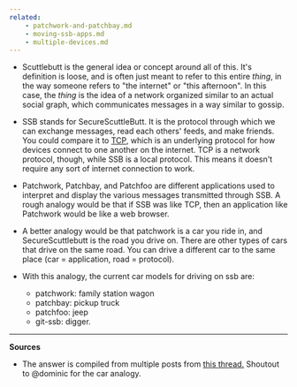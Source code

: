 ```yaml
---
related:
    - patchwork-and-patchbay.md
    - moving-ssb-apps.md
    - multiple-devices.md
---
```


* Scuttlebutt is the general idea or concept around all of this.  It's definition is loose, and is often just meant to refer to this entire _thing_, in the way someone refers to "the internet" or "this afternoon".  In this case, the _thing_ is the idea of a network organized similar to an actual social graph, which communicates messages in a way similar to gossip.

* SSB stands for SecureScuttleButt.  It is the protocol through which we can exchange messages, read each others' feeds, and make friends.  You could compare it to [TCP](https://en.wikipedia.org/wiki/Transmission_Control_Protocol), which is an underlying protocol for how devices connect to one another on the internet.  TCP is a network protocol, though, while SSB is a local protocol.  This means it doesn't require any sort of  internet connection to work.

* Patchwork, Patchbay, and Patchfoo are different applications used to interpret and display the various messages transmitted through SSB.  A rough analogy would be that if SSB was like TCP, then an application like Patchwork would be like a web browser.

* A better analogy would be that patchwork is a car you ride in, and SecureScuttlebutt is the road you drive on. There are other types of cars that drive on the same road. You can drive a different car to the same place (car = application, road = protocol).
* With this analogy, the current car models for driving on ssb are:
	- patchwork: family station wagon
	- patchbay: pickup truck
	- patchfoo: jeep
	- git-ssb: digger.

----
**Sources**
* The answer is compiled from multiple posts from [this thread.](https://viewer.scuttlebot.io/%25m8%2B25i3i5LCRioA%2FCAqARVb0HNA6TTdvi4B0CxBd8eo%3D.sha25)  Shoutout to @dominic for the car analogy.

